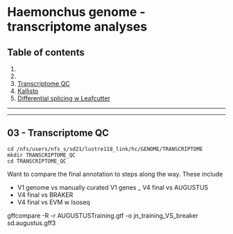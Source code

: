 # Haemonchus genome - transcriptome analyses

## Table of contents

1.
2.
3. [Transcriptome QC](#transcriptome_qc)
4. [Kallisto](#kallisto)
5. [Differential splicing w Leafcutter](#ds_leafcutter)

















--------------------------------------------------------------------------------
--------------------------------------------------------------------------------
## 03 - Transcriptome QC <a name="transcriptome_qc"></a>



```shell
cd /nfs/users/nfs_s/sd21/lustre118_link/hc/GENOME/TRANSCRIPTOME
mkdir TRANSCRIPTOME_QC
cd TRANSCRIPTOME_QC
```

Want to compare the final annotation to steps along the way. These include
- V1 genome vs manually curated V1 genes
_ V4 final vs AUGUSTUS
- V4 final vs BRAKER
- V4 final vs EVM w Isoseq


gffcompare -R -r AUGUSTUSTraining.gtf -o jn_training_VS_breaker sd.augustus.gff3
